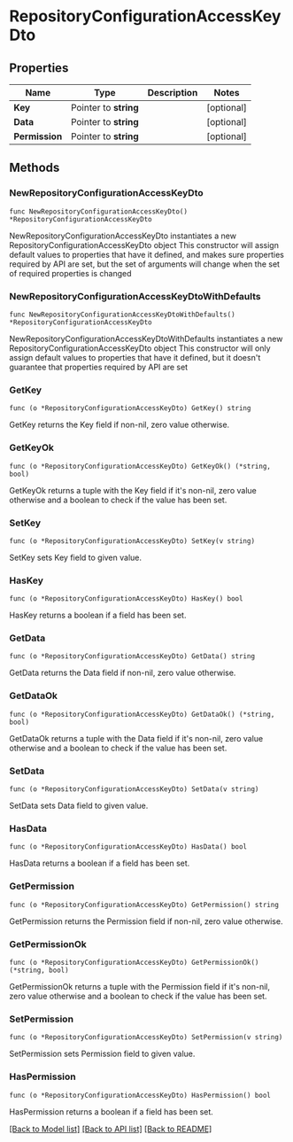 # RepositoryConfigurationAccessKeyDto

## Properties

Name | Type | Description | Notes
------------ | ------------- | ------------- | -------------
**Key** | Pointer to **string** |  | [optional] 
**Data** | Pointer to **string** |  | [optional] 
**Permission** | Pointer to **string** |  | [optional] 

## Methods

### NewRepositoryConfigurationAccessKeyDto

`func NewRepositoryConfigurationAccessKeyDto() *RepositoryConfigurationAccessKeyDto`

NewRepositoryConfigurationAccessKeyDto instantiates a new RepositoryConfigurationAccessKeyDto object
This constructor will assign default values to properties that have it defined,
and makes sure properties required by API are set, but the set of arguments
will change when the set of required properties is changed

### NewRepositoryConfigurationAccessKeyDtoWithDefaults

`func NewRepositoryConfigurationAccessKeyDtoWithDefaults() *RepositoryConfigurationAccessKeyDto`

NewRepositoryConfigurationAccessKeyDtoWithDefaults instantiates a new RepositoryConfigurationAccessKeyDto object
This constructor will only assign default values to properties that have it defined,
but it doesn't guarantee that properties required by API are set

### GetKey

`func (o *RepositoryConfigurationAccessKeyDto) GetKey() string`

GetKey returns the Key field if non-nil, zero value otherwise.

### GetKeyOk

`func (o *RepositoryConfigurationAccessKeyDto) GetKeyOk() (*string, bool)`

GetKeyOk returns a tuple with the Key field if it's non-nil, zero value otherwise
and a boolean to check if the value has been set.

### SetKey

`func (o *RepositoryConfigurationAccessKeyDto) SetKey(v string)`

SetKey sets Key field to given value.

### HasKey

`func (o *RepositoryConfigurationAccessKeyDto) HasKey() bool`

HasKey returns a boolean if a field has been set.

### GetData

`func (o *RepositoryConfigurationAccessKeyDto) GetData() string`

GetData returns the Data field if non-nil, zero value otherwise.

### GetDataOk

`func (o *RepositoryConfigurationAccessKeyDto) GetDataOk() (*string, bool)`

GetDataOk returns a tuple with the Data field if it's non-nil, zero value otherwise
and a boolean to check if the value has been set.

### SetData

`func (o *RepositoryConfigurationAccessKeyDto) SetData(v string)`

SetData sets Data field to given value.

### HasData

`func (o *RepositoryConfigurationAccessKeyDto) HasData() bool`

HasData returns a boolean if a field has been set.

### GetPermission

`func (o *RepositoryConfigurationAccessKeyDto) GetPermission() string`

GetPermission returns the Permission field if non-nil, zero value otherwise.

### GetPermissionOk

`func (o *RepositoryConfigurationAccessKeyDto) GetPermissionOk() (*string, bool)`

GetPermissionOk returns a tuple with the Permission field if it's non-nil, zero value otherwise
and a boolean to check if the value has been set.

### SetPermission

`func (o *RepositoryConfigurationAccessKeyDto) SetPermission(v string)`

SetPermission sets Permission field to given value.

### HasPermission

`func (o *RepositoryConfigurationAccessKeyDto) HasPermission() bool`

HasPermission returns a boolean if a field has been set.


[[Back to Model list]](../README.md#documentation-for-models) [[Back to API list]](../README.md#documentation-for-api-endpoints) [[Back to README]](../README.md)


